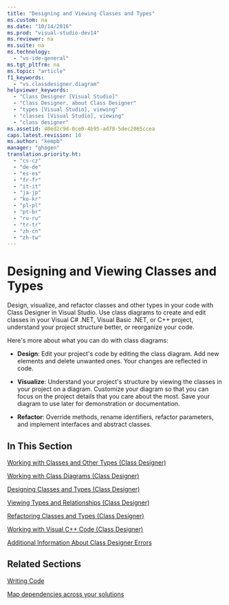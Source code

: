 ```yaml
---
title: "Designing and Viewing Classes and Types"
ms.custom: na
ms.date: "10/14/2016"
ms.prod: "visual-studio-dev14"
ms.reviewer: na
ms.suite: na
ms.technology: 
  - "vs-ide-general"
ms.tgt_pltfrm: na
ms.topic: "article"
f1_keywords: 
  - "vs.classdesigner.diagram"
helpviewer_keywords: 
  - "Class Designer [Visual Studio]"
  - "Class Designer, about Class Designer"
  - "types [Visual Studio], viewing"
  - "classes [Visual Studio], viewing"
  - "class designer"
ms.assetid: 40ed2c9d-0ce0-4b95-ad78-5dec2065ccea
caps.latest.revision: 10
ms.author: "kempb"
manager: "ghogen"
translation.priority.ht: 
  - "cs-cz"
  - "de-de"
  - "es-es"
  - "fr-fr"
  - "it-it"
  - "ja-jp"
  - "ko-kr"
  - "pl-pl"
  - "pt-br"
  - "ru-ru"
  - "tr-tr"
  - "zh-cn"
  - "zh-tw"
---
```

# Designing and Viewing Classes and Types
Design, visualize, and refactor classes and other types in your code with Class Designer in Visual Studio. Use class diagrams to create and edit classes in your Visual C# .NET, Visual Basic .NET, or C++ project, understand your project structure better, or reorganize your code.  
  
 Here's more about what you can do with class diagrams:  
  
-   **Design**: Edit your project's code by editing the class diagram. Add new elements and delete unwanted ones. Your changes are reflected in code.  
  
-   **Visualize**: Understand your project's structure by viewing the classes in your project on a diagram. Customize your diagram so that you can focus on the project details that you care about the most. Save your diagram to use later for demonstration or documentation.  
  
-   **Refactor**: Override methods, rename identifiers, refactor parameters, and implement interfaces and abstract classes.  
  
## In This Section  
 [Working with Classes and Other Types (Class Designer)](../ide/working-with-classes-and-other-types--class-designer-.md)  
  
 [Working with Class Diagrams (Class Designer)](../ide/working-with-class-diagrams--class-designer-.md)  
  
 [Designing Classes and Types (Class Designer)](../ide/designing-classes-and-types--class-designer-.md)  
  
 [Viewing Types and Relationships (Class Designer)](../ide/viewing-types-and-relationships--class-designer-.md)  
  
 [Refactoring Classes and Types (Class Designer)](../ide/refactoring-classes-and-types--class-designer-.md)  
  
 [Working with Visual C++ Code (Class Designer)](../ide/working-with-visual-c---code--class-designer-.md)  
  
 [Additional Information About Class Designer Errors](../ide/additional-information-about-class-designer-errors.md)  
  
## Related Sections  
 [Writing Code](../ide/writing-code-in-the-code-and-text-editor.md)  
  
 [Map dependencies across your solutions](../modeling/map-dependencies-across-your-solutions.md)